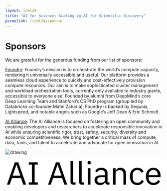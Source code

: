 ```yaml
---
layout: icml24
title: "AI for Science: Scaling in AI for Scientific Discovery"
permalink: /icml24/sponsor
---
```


# Sponsors

We are grateful for the generous funding from our list of sponsors:

[Foundry](https://www.mlfoundry.com/): Foundry’s mission is to orchestrate the world’s compute capacity, rendering it universally accessible and useful. Our platform provides a seamless cloud experience to quickly and cost-effectively provision compute resources. Our aim is to make sophisticated cluster management and workload orchestration tools, currently only available to industry giants, accessible to everyone else. Founded by alumni from DeepMind’s core Deep Learning Team and Stanford’s CS PhD program (group led by Databricks co-founder Matei Zaharia), Foundry is backed by Sequoia, Lightspeed, and notable angels such as Google’s Jeff Dean & Eric Schmidt. 

[AI Alliance](https://thealliance.ai/): The AI Alliance is focused on fostering an open community and enabling developers and researchers to accelerate responsible innovation in AI while ensuring scientific rigor, trust, safety, security, diversity and economic competitiveness. We bring together a critical mass of compute, data, tools, and talent to accelerate and advocate for open innovation in AI.

<!-- ![foundry](./assets/images/foundry.png) -->

<img src="foundry.png" alt="drawing" width="200"/>

![aialliance](./assets/images/AI_Alliance_Wordmark_pos.png)

